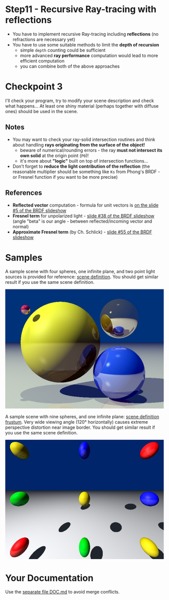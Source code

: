 # Step11 - Recursive Ray-tracing with reflections
* You have to implement recursive Ray-tracing including **reflections**
  (no refractions are necessary yet)
* You have to use some suitable methods to limit the **depth of recursion**
  * simple `depth` counting could be sufficient
  * more advanced **ray performance** computation would lead to more efficient
    computation
  * you can combine both of the above approaches

# Checkpoint 3
I'll check your program, try to modify your scene description and check what happens...
At least one shiny material (perhaps together with diffuse ones) should be used in
the scene.

## Notes
* You may want to check your ray-solid intersection routines and think
  about handling **rays originating from the surface of the object!**
  * beware of numerical/rounding errors - the ray **must not intersect its own
    solid** at the origin point (`P0`)!
  * it's more about **"logic"** built on top of intersection functions...
* Don't forget to **reduce the light contribution of the reflection**
  (the reasonable multiplier should be something like `Ks` from Phong's BRDF - or
  Fresnel function if you want to be more precise)

## References
* **Reflected vector** computation - formula for unit vectors is
  [on the slide #5 of the BRDF slideshow](https://cgg.mff.cuni.cz/~pepca/lectures/pdf/prg-05-brdf.pdf)
* **Fresnel term** for unpolarized light -
  [slide #38 of the BRDF slideshow](https://cgg.mff.cuni.cz/~pepca/lectures/pdf/prg-05-brdf.pdf)
  (angle "beta" is our angle - between reflected/incoming vector and normal)
* **Approximate Fresnel term** (by Ch. Schlick) -
  [slide #55 of the BRDF slideshow](https://cgg.mff.cuni.cz/~pepca/lectures/pdf/prg-05-brdf.pdf)

# Samples
A sample scene with four spheres, one infinite plane, and two point light sources
is provided for reference: [scene definition](sample-scene.md).
You should get similar result if you use the same scene definition.

![Sample result](sample-raytracing-norefractions.jpg)

A sample scene with nine spheres, and one infinite plane:
[scene definition frustum](sample-scene-frustum.md). Very wide viewing angle (120&deg;
horizontally) causes extreme perspective distortion near image border.
You should get similar result if you use the same scene definition.

![Sample result frustum](sample-raytracing-frustum.jpg)

# Your Documentation
Use the [separate file DOC.md](DOC.md) to avoid merge conflicts.
